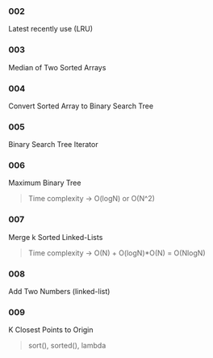 ### 002
Latest recently use (LRU)

### 003
Median of Two Sorted Arrays

### 004
Convert Sorted Array to Binary Search Tree

### 005
Binary Search Tree Iterator

### 006
Maximum Binary Tree
> Time complexity -> O(logN) or O(N^2)

### 007
Merge k Sorted Linked-Lists
> Time complexity -> O(N) + O(logN)*O(N) = O(NlogN)

### 008
Add Two Numbers (linked-list)

### 009
K Closest Points to Origin
> sort(), sorted(), lambda